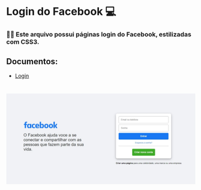 # Login do Facebook 💻
<h3> 📄📎 Este arquivo possui páginas login do Facebook, estilizadas com CSS3.</h3>
                          
## Documentos: 
- [Login](./html/login.html) 
<h1 align="center"><img alt="Pagina de Login Facebook" src="./img/login.jpeg" width="550px"/></h1>